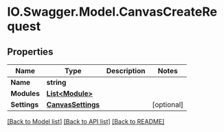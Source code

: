 # IO.Swagger.Model.CanvasCreateRequest
## Properties

Name | Type | Description | Notes
------------ | ------------- | ------------- | -------------
**Name** | **string** |  | 
**Modules** | [**List&lt;Module&gt;**](Module.md) |  | 
**Settings** | [**CanvasSettings**](CanvasSettings.md) |  | [optional] 

[[Back to Model list]](../README.md#documentation-for-models) [[Back to API list]](../README.md#documentation-for-api-endpoints) [[Back to README]](../README.md)

